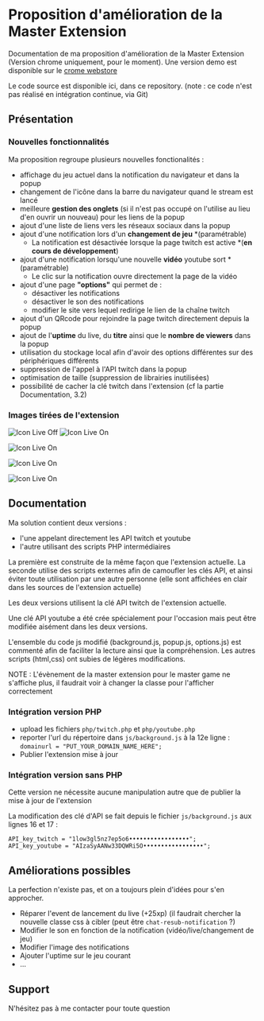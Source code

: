 # Proposition d'amélioration de la Master Extension

Documentation de ma proposition d'amélioration de la Master Extension (Version chrome uniquement, pour le moment). Une version demo est disponible sur le [crome webstore](https://chrome.google.com/webstore/detail/master-sans-cou/caklmgbmfcingplfkkdadejihhjocjpi/related?hl=fr)

Le code source est disponible ici, dans ce repository. (note : ce code n'est pas réalisé en intégration continue, via Git)

## Présentation

### Nouvelles fonctionnalités

Ma proposition regroupe plusieurs nouvelles fonctionalités :
  * affichage du jeu actuel dans la notification du navigateur et dans la popup 
  * changement de l'icône dans la barre du navigateur quand le stream est lancé 
  * meilleure **gestion des onglets** (si il n'est pas occupé on l'utilise au lieu d'en ouvrir un nouveau) pour les liens de la popup
  * ajout d'une liste de liens vers les réseaux sociaux dans la popup 
  * ajout d'une notification lors d'un **changement de jeu** *(paramétrable)
    * La notification est désactivée lorsque la page twitch est active *(**en cours de développement**)
  * ajout d'une notification lorsqu'une nouvelle **vidéo** youtube sort *(paramétrable)
    * Le clic sur la notification ouvre directement la page de la vidéo
  * ajout d'une page **"options"** qui permet de :
    * désactiver les notifications 
    * désactiver le son des notifications 
    * modifier le site vers lequel redirige le lien de la chaîne twitch
  * ajout d'un QRcode pour rejoindre la page twitch directement depuis la popup
  * ajout de l'**uptime** du live, du **titre** ainsi que le **nombre de viewers** dans la popup
  * utilisation du stockage local afin d'avoir des options différentes sur des périphériques différents
  * suppression de l'appel à l'API twitch dans la popup
  * optimisation de taille (suppression de librairies inutilisées)
  * possibilité de cacher la clé twitch dans l'extension (cf la partie Documentation, 3.2) 

### Images tirées de l'extension

![Icon Live Off](https://github.com/TenebrisLuxNoctis/Master-Extension-v3/blob/master/images/bariconoff.PNG)
![Icon Live On](https://github.com/TenebrisLuxNoctis/Master-Extension-v3/blob/master/images/bariconon.PNG)

![Icon Live On](https://github.com/TenebrisLuxNoctis/Master-Extension-v3/blob/master/images/notif.PNG)

![Icon Live On](https://github.com/TenebrisLuxNoctis/Master-Extension-v3/blob/master/images/showcase%20snakou.png)

![Icon Live On](https://github.com/TenebrisLuxNoctis/Master-Extension-v3/blob/master/images/options.png)

## Documentation

Ma solution contient deux versions :
  * l'une appelant directement les API twitch et youtube
  * l'autre utilisant des scripts PHP intermédiaires

La première est construite de la même façon que l'extension actuelle. La seconde utilise des scripts externes afin de camoufler les clés API, et ainsi éviter toute utilisation par une autre personne (elle sont affichées en clair dans les sources de l'extension actuelle)

Les deux versions utilisent la clé API twitch de l'extension actuelle.

Une clé API youtube a été crée spécialement pour l'occasion mais peut être modifiée aisément dans les deux versions.


L'ensemble du code js modifié (background.js, popup.js, options.js) est commenté afin de faciliter la lecture ainsi que la compréhension. Les autres scripts (html,css) ont subies de légères modifications.

NOTE : L'évènement de la master extension pour le master game ne s'affiche plus, il faudrait voir à changer la classe pour l'afficher correctement

### Intégration version PHP

  * upload les fichiers `php/twitch.php` et `php/youtube.php`
  * reporter l'url du répertoire dans `js/background.js` à la 12e ligne : `domainurl = "PUT_YOUR_DOMAIN_NAME_HERE";`
  * Publier l'extension mise à jour

### Intégration version sans PHP

Cette version ne nécessite aucune manipulation autre que de publier la mise à jour de l'extension



La modification des clé d'API se fait depuis le fichier `js/background.js`  aux lignes 16 et 17 :
```
API_key_twitch = "1low3gl5nz7ep5o6•••••••••••••••••";
API_key_youtube = "AIzaSyAANw33DQWRi5O•••••••••••••••••";
```

## Améliorations possibles

La perfection n'existe pas, et on a toujours plein d'idées pour s'en approcher.

  * Réparer l'event de lancement du live (+25xp) (il faudrait chercher la nouvelle classe css à cibler (peut être `chat-resub-notification` ?)
  * Modifier le son en fonction de la notification (vidéo/live/changement de jeu)
  * Modifier l'image des notifications
  * Ajouter l'uptime sur le jeu courant
  * ...

## Support

N'hésitez pas à me contacter pour toute question
